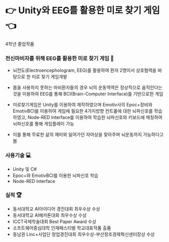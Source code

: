 # :point_right: Unity와 EEG를 활용한 미로 찾기 게임 :point_left:
4학년 졸업작품

### 전신마비자를 위해 EEG를 활용한 미로 찾기 게임 :running:
* 뇌전도(Electroencephologram, EEG)를 활용하여 환자 2명이서 상호협력을 바탕으로 한 미로 찾기 게임개발

* 몸을 사용하지 못하는 마비환자들의 경우 뇌의 운동역역은 정상적으로 움직인다는 것을 이용하여 EEG를 통해 BCI(Brain-Computer Interface)를 기반으로한 게임

* 미로찾기게임은 Unity를 이용하여 제작하였으며 Emotiv사의 Epoc+장비와 EmotivBCI를 이용하여 게임에 필요한 4가지방향 컨트롤에 대한 뇌파신호를 학습하였고, Node-RED Interface를 이용하여 학습한 뇌파신호와 키보드에 매칭하여
뇌파신호를 통해 게임플레이 가능

* 이를 통해 무료한 삶의 재미와 잃어가던 자아상을 찾아주며 뇌운동까지 가능하다고 봄

### 사용기술 :computer:
* Unity 및 C#
* Epoc+와 EmotivBCI를 이용한 뇌파신호 학습
* Node-RED Interface

### 실적 :trophy:
* 동서대학교 AI아이디어 경진대회 최우수상 수상
* 동서대학교 AI해카톤대회 최우수상 수상
* ICCT국제학술대회 Best Paper Award 수상
* 소프트웨어중심대학 인재페스티벌 학교대표작품 출품
* 동남권 Linc+사업단 창업경진대회 최우수상-부산창조경제혁신센터장상 수상
